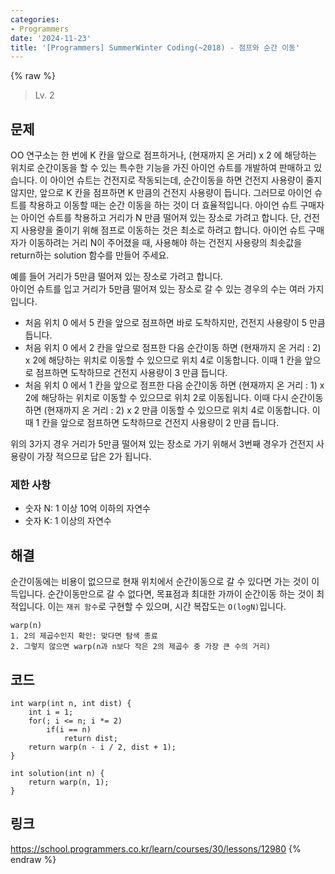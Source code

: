 ```yaml
---
categories:
- Programmers
date: '2024-11-23'
title: '[Programmers] SummerWinter Coding(~2018) - 점프와 순간 이동'
---
```


{% raw %}
> Lv. 2<br>

## 문제
OO 연구소는 한 번에 K 칸을 앞으로 점프하거나, (현재까지 온 거리) x 2 에 해당하는 위치로 순간이동을 할 수 있는 특수한 기능을 가진 아이언 슈트를 개발하여 판매하고 있습니다. 이 아이언 슈트는 건전지로 작동되는데, 순간이동을 하면 건전지 사용량이 줄지 않지만, 앞으로 K 칸을 점프하면 K 만큼의 건전지 사용량이 듭니다. 그러므로 아이언 슈트를 착용하고 이동할 때는 순간 이동을 하는 것이 더 효율적입니다. 아이언 슈트 구매자는 아이언 슈트를 착용하고 거리가 N 만큼 떨어져 있는 장소로 가려고 합니다. 단, 건전지 사용량을 줄이기 위해 점프로 이동하는 것은 최소로 하려고 합니다. 아이언 슈트 구매자가 이동하려는 거리 N이 주어졌을 때, 사용해야 하는 건전지 사용량의 최솟값을 return하는 solution 함수를 만들어 주세요.

예를 들어 거리가 5만큼 떨어져 있는 장소로 가려고 합니다.  
아이언 슈트를 입고 거리가 5만큼 떨어져 있는 장소로 갈 수 있는 경우의 수는 여러 가지입니다.

-   처음 위치 0 에서 5 칸을 앞으로 점프하면 바로 도착하지만, 건전지 사용량이 5 만큼 듭니다.
-   처음 위치 0 에서 2 칸을 앞으로 점프한 다음 순간이동 하면 (현재까지 온 거리 : 2) x 2에 해당하는 위치로 이동할 수 있으므로 위치 4로 이동합니다. 이때 1 칸을 앞으로 점프하면 도착하므로 건전지 사용량이 3 만큼 듭니다.
-   처음 위치 0 에서 1 칸을 앞으로 점프한 다음 순간이동 하면 (현재까지 온 거리 : 1) x 2에 해당하는 위치로 이동할 수 있으므로 위치 2로 이동됩니다. 이때 다시 순간이동 하면 (현재까지 온 거리 : 2) x 2 만큼 이동할 수 있으므로 위치 4로 이동합니다. 이때 1 칸을 앞으로 점프하면 도착하므로 건전지 사용량이 2 만큼 듭니다.

위의 3가지 경우 거리가 5만큼 떨어져 있는 장소로 가기 위해서 3번째 경우가 건전지 사용량이 가장 적으므로 답은 2가 됩니다.

### 제한 사항
-   숫자 N: 1 이상 10억 이하의 자연수
-   숫자 K: 1 이상의 자연수

## 해결
순간이동에는 비용이 없으므로 현재 위치에서 순간이동으로 갈 수 있다면 가는 것이 이득입니다. 순간이동만으로 갈 수 없다면, 목표점과 최대한 가까이 순간이동 하는 것이 최적입니다. 이는 `재귀 함수`로 구현할 수 있으며, 시간 복잡도는 `O(logN)`입니다.

```
warp(n)
1. 2의 제곱수인지 확인: 맞다면 탐색 종료
2. 그렇지 않으면 warp(n과 n보다 작은 2의 제곱수 중 가장 큰 수의 거리)
```

## 코드
```
int warp(int n, int dist) {
    int i = 1;
    for(; i <= n; i *= 2)
        if(i == n)
            return dist;
    return warp(n - i / 2, dist + 1);
}

int solution(int n) {
    return warp(n, 1);
}
```

## 링크
https://school.programmers.co.kr/learn/courses/30/lessons/12980
{% endraw %}